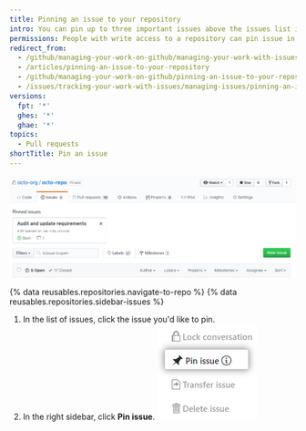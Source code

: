 ```yaml
---
title: Pinning an issue to your repository
intro: You can pin up to three important issues above the issues list in your repository.
permissions: People with write access to a repository can pin issue in the repository. {% data reusables.enterprise-accounts.emu-permission-repo %}
redirect_from:
  - /github/managing-your-work-on-github/managing-your-work-with-issues-and-pull-requests/pinning-an-issue-to-your-repository
  - /articles/pinning-an-issue-to-your-repository
  - /github/managing-your-work-on-github/pinning-an-issue-to-your-repository
  - /issues/tracking-your-work-with-issues/managing-issues/pinning-an-issue-to-your-repository
versions:
  fpt: '*'
  ghes: '*'
  ghae: '*'
topics:
  - Pull requests
shortTitle: Pin an issue
---
```

![Pinned issues](/assets/images/help/issues/pinned-issues.png)

{% data reusables.repositories.navigate-to-repo %}
{% data reusables.repositories.sidebar-issues %}
1. In the list of issues, click the issue you'd like to pin.
2. In the right sidebar, click **Pin issue**.
  ![Button to pin issue](/assets/images/help/repository/pin-issue.png)
